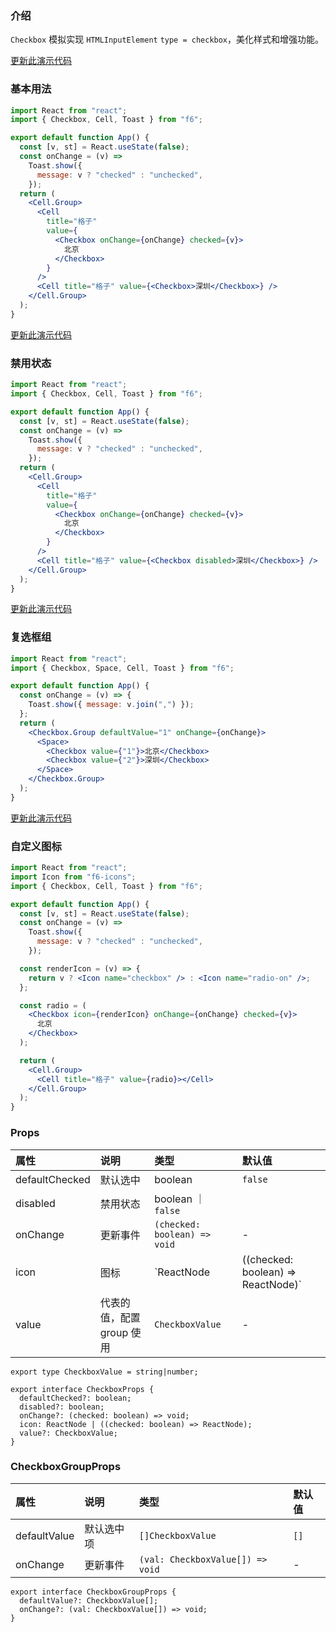 <div class="block-panel">

<h3>介绍</h3>

`Checkbox` 模拟实现 `HTMLInputElement` `type = checkbox`，美化样式和增强功能。


</div>
<div class="block-panel">
        <a class="to-github-link" target="_blank" href=https://github.com/Webang/f6/tree/master/packages/f6/packages/checkbox/demo/basic.md>更新此演示代码</a>
        <h3>基本用法</h3>

```jsx
import React from "react";
import { Checkbox, Cell, Toast } from "f6";

export default function App() {
  const [v, st] = React.useState(false);
  const onChange = (v) =>
    Toast.show({
      message: v ? "checked" : "unchecked",
    });
  return (
    <Cell.Group>
      <Cell
        title="格子"
        value={
          <Checkbox onChange={onChange} checked={v}>
            北京
          </Checkbox>
        }
      />
      <Cell title="格子" value={<Checkbox>深圳</Checkbox>} />
    </Cell.Group>
  );
}
```
</div>

<div class="block-panel">
        <a class="to-github-link" target="_blank" href=https://github.com/Webang/f6/tree/master/packages/f6/packages/checkbox/demo/disabled.md>更新此演示代码</a>
        <h3>禁用状态</h3>

```jsx
import React from "react";
import { Checkbox, Cell, Toast } from "f6";

export default function App() {
  const [v, st] = React.useState(false);
  const onChange = (v) =>
    Toast.show({
      message: v ? "checked" : "unchecked",
    });
  return (
    <Cell.Group>
      <Cell
        title="格子"
        value={
          <Checkbox onChange={onChange} checked={v}>
            北京
          </Checkbox>
        }
      />
      <Cell title="格子" value={<Checkbox disabled>深圳</Checkbox>} />
    </Cell.Group>
  );
}
```
</div>

<div class="block-panel">
        <a class="to-github-link" target="_blank" href=https://github.com/Webang/f6/tree/master/packages/f6/packages/checkbox/demo/group.md>更新此演示代码</a>
        <h3>复选框组</h3>

```jsx
import React from "react";
import { Checkbox, Space, Cell, Toast } from "f6";

export default function App() {
  const onChange = (v) => {
    Toast.show({ message: v.join(",") });
  };
  return (
    <Checkbox.Group defaultValue="1" onChange={onChange}>
      <Space>
        <Checkbox value={"1"}>北京</Checkbox>
        <Checkbox value={"2"}>深圳</Checkbox>
      </Space>
    </Checkbox.Group>
  );
}
```
</div>

<div class="block-panel">
        <a class="to-github-link" target="_blank" href=https://github.com/Webang/f6/tree/master/packages/f6/packages/checkbox/demo/icon.md>更新此演示代码</a>
        <h3>自定义图标</h3>

```jsx
import React from "react";
import Icon from "f6-icons";
import { Checkbox, Cell, Toast } from "f6";

export default function App() {
  const [v, st] = React.useState(false);
  const onChange = (v) =>
    Toast.show({
      message: v ? "checked" : "unchecked",
    });

  const renderIcon = (v) => {
    return v ? <Icon name="checkbox" /> : <Icon name="radio-on" />;
  };

  const radio = (
    <Checkbox icon={renderIcon} onChange={onChange} checked={v}>
      北京
    </Checkbox>
  );

  return (
    <Cell.Group>
      <Cell title="格子" value={radio}></Cell>
    </Cell.Group>
  );
}
```
</div>
<div class="block-panel">

<h3>Props</h3>

| 属性 | 说明 | 类型 | 默认值 |
| :-  | :- | :- | :- |
| defaultChecked | 默认选中 | boolean | `false` |
| disabled | 禁用状态 | boolean ｜ `false` |
| onChange | 更新事件 | `(checked: boolean) => void` | - |
| icon | 图标 | `ReactNode | ((checked: boolean) => ReactNode)` | 内置 |
| value | 代表的值，配置 group 使用 | `CheckboxValue` | - |

```tsx
export type CheckboxValue = string|number;

export interface CheckboxProps {
  defaultChecked?: boolean;
  disabled?: boolean;
  onChange?: (checked: boolean) => void;
  icon: ReactNode | ((checked: boolean) => ReactNode);
  value?: CheckboxValue;
}
```


</div>
<div class="block-panel">

<h3>CheckboxGroupProps</h3>

| 属性 | 说明 | 类型 | 默认值 |
| :-  | :- | :- | :- |
| defaultValue | 默认选中项 | `[]CheckboxValue` | `[]` |
| onChange | 更新事件 | `(val: CheckboxValue[]) => void` | - |

```tsx
export interface CheckboxGroupProps {
  defaultValue?: CheckboxValue[];
  onChange?: (val: CheckboxValue[]) => void;
}
```
</div>